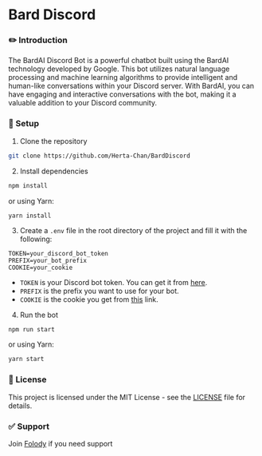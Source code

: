# Bard Discord

### ✏️ Introduction

The BardAI Discord Bot is a powerful chatbot built using the BardAI technology developed by Google. This bot utilizes natural language processing and machine learning algorithms to provide intelligent and human-like conversations within your Discord server. With BardAI, you can have engaging and interactive conversations with the bot, making it a valuable addition to your Discord community.

### 🔧 Setup

1. Clone the repository

```bash
git clone https://github.com/Herta-Chan/BardDiscord
```

2. Install dependencies

```bash
npm install
```
or using Yarn:

```
yarn install
```

3. Create a `.env` file in the root directory of the project and fill it with the following:

```env
TOKEN=your_discord_bot_token
PREFIX=your_bot_prefix
COOKIE=your_cookie
```

- `TOKEN` is your Discord bot token. You can get it from [here](https://discord.com/developers/applications).
- `PREFIX` is the prefix you want to use for your bot.
- `COOKIE` is the cookie you get from [this](https://bard.google.com/) link.

4. Run the bot

```bash
npm run start
```

or using Yarn:

```bash
yarn start
```

### 📝 License

This project is licensed under the MIT License - see the [LICENSE](LICENSE) file for details.

### ✅️ Support

Join [Folody](https://discord.gg/wUvuUQnsaU) if you need support
